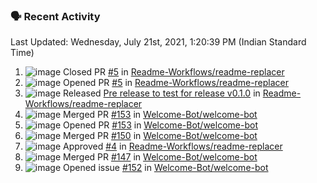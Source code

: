 ### 🗣 Recent Activity
<!--RECENT_ACTIVITY:last_update-->
Last Updated: Wednesday, July 21st, 2021, 1:20:39 PM (Indian Standard Time)
<!--RECENT_ACTIVITY:last_update_end-->
<!--RECENT_ACTIVITY:start-->
1. ![image](https://cdn.jsdelivr.net/gh/Readme-Workflows/Readme-Icons@main/icons/octicons/PullRequestClosed.svg) Closed PR [#5](https://github.com/Readme-Workflows/readme-replacer/pull/5) in [Readme-Workflows/readme-replacer](https://github.com/Readme-Workflows/readme-replacer)
2. ![image](https://cdn.jsdelivr.net/gh/Readme-Workflows/Readme-Icons@main/icons/octicons/PullRequestOpened.svg) Opened PR [#5](https://github.com/Readme-Workflows/readme-replacer/pull/5) in [Readme-Workflows/readme-replacer](https://github.com/Readme-Workflows/readme-replacer)
3. ![image](https://cdn.jsdelivr.net/gh/Readme-Workflows/Readme-Icons@main/icons/octicons/Release.svg) Released [Pre release to test for release v0.1.0](https://github.com/Readme-Workflows/readme-replacer/releases/tag/v0.1.0-rc1) in [Readme-Workflows/readme-replacer](https://github.com/Readme-Workflows/readme-replacer)
4. ![image](https://cdn.jsdelivr.net/gh/Readme-Workflows/Readme-Icons@main/icons/octicons/PullRequestMerged.svg) Merged PR [#153](https://github.com/Welcome-Bot/welcome-bot/pull/153) in [Welcome-Bot/welcome-bot](https://github.com/Welcome-Bot/welcome-bot)
5. ![image](https://cdn.jsdelivr.net/gh/Readme-Workflows/Readme-Icons@main/icons/octicons/PullRequestOpened.svg) Opened PR [#153](https://github.com/Welcome-Bot/welcome-bot/pull/153) in [Welcome-Bot/welcome-bot](https://github.com/Welcome-Bot/welcome-bot)
6. ![image](https://cdn.jsdelivr.net/gh/Readme-Workflows/Readme-Icons@main/icons/octicons/PullRequestMerged.svg) Merged PR [#150](https://github.com/Welcome-Bot/welcome-bot/pull/150) in [Welcome-Bot/welcome-bot](https://github.com/Welcome-Bot/welcome-bot)
7. ![image](https://cdn.jsdelivr.net/gh/Readme-Workflows/Readme-Icons@main/icons/octicons/ApprovedChanges.svg) Approved [#4](https://github.com/Readme-Workflows/readme-replacer/pull/4#pullrequestreview-710870996) in [Readme-Workflows/readme-replacer](https://github.com/Readme-Workflows/readme-replacer)
8. ![image](https://cdn.jsdelivr.net/gh/Readme-Workflows/Readme-Icons@main/icons/octicons/PullRequestMerged.svg) Merged PR [#147](https://github.com/Welcome-Bot/welcome-bot/pull/147) in [Welcome-Bot/welcome-bot](https://github.com/Welcome-Bot/welcome-bot)
9. ![image](https://cdn.jsdelivr.net/gh/Readme-Workflows/Readme-Icons@main/icons/octicons/IssueOpened.svg) Opened issue [#152](https://github.com/Welcome-Bot/welcome-bot/issues/152) in [Welcome-Bot/welcome-bot](https://github.com/Welcome-Bot/welcome-bot)

<!--RECENT_ACTIVITY:end-->
<!--
**PuneetGopinath/PuneetGopinath** is a ✨ _special_ ✨ repository because its `README.md` (this file) appears on your GitHub profile.

Here are some ideas to get you started:

- 🔭 I’m currently working on ...
- 🌱 I’m currently learning ...
- 👯 I’m looking to collaborate on ...
- 🤔 I’m looking for help with ...
- 💬 Ask me about ...
- 📫 How to reach me: ...
- 😄 Pronouns: ...
- ⚡ Fun fact: ...
-->
